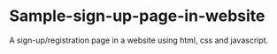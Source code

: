 # Sample-sign-up-page-in-website
A sign-up/registration page in a website using html, css and javascript.
